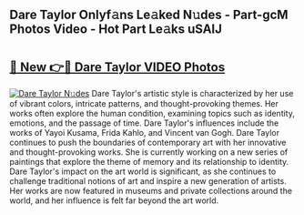 ## Dare Taylor Onlyf𝚊ns Le𝚊ked N𝚞des - Part-gcM Photos Video - Hot Part Le𝚊ks uSAIJ

# <h2><a href="http://ab75138.deff.icu/?id=Dare+Taylor">🔗 New 👉🔴 Dare Taylor VIDEO Photos</a></h2>

[![Dare Taylor N𝚞des](https://i.imgur.com/rIISA9y.gif)](http://ab75138.deff.icu/?id=Dare+Taylor)
Dare Taylor's artistic style is characterized by her use of vibrant colors, intricate patterns, and thought-provoking themes. Her works often explore the human condition, examining topics such as identity, emotions, and the passage of time. Dare Taylor's influences include the works of Yayoi Kusama, Frida Kahlo, and Vincent van Gogh. Dare Taylor continues to push the boundaries of contemporary art with her innovative and thought-provoking works. She is currently working on a new series of paintings that explore the theme of memory and its relationship to identity. Dare Taylor's impact on the art world is significant, as she continues to challenge traditional notions of art and inspire a new generation of artists. Her works are now featured in museums and private collections around the world, and her influence is felt far beyond the art world.
